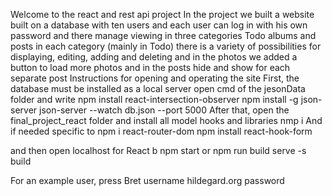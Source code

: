 Welcome to the react and rest api project
In the project we built a website built on a database with ten users and each user can log in with his own password and there manage viewing in three categories Todo albums and posts in each category (mainly in Todo) there is a variety of possibilities for displaying, editing, adding and deleting and in the photos we added a button to load more photos and in the posts hide and show for each separate post
Instructions for opening and operating the site
First, the database must be installed as a local server
open cmd of the jesonData folder and write
npm install react-intersection-observer
npm install -g json-server
json-server --watch db.json --port 5000
After that, open the final_project_react folder and install all model hooks and libraries
  nmp i
And if needed specific to
npm i react-router-dom
npm install react-hook-form

and then open localhost for React b
npm start
or
npm run build
serve -s build

For an example user, press
Bret username
hildegard.org password